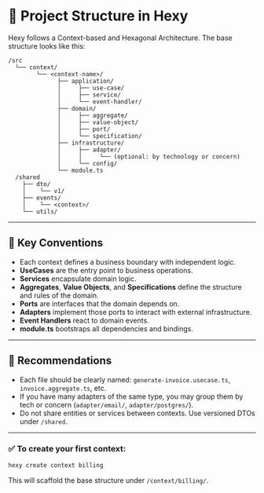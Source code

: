 # 📁 Project Structure in Hexy

Hexy follows a Context-based and Hexagonal Architecture. The base structure looks like this:

```
/src
  └── context/
        └── <context-name>/
              ├── application/
              │     ├── use-case/
              │     ├── service/
              │     └── event-handler/
              ├── domain/
              │     ├── aggregate/
              │     ├── value-object/
              │     ├── port/
              │     └── specification/
              ├── infrastructure/
              │     ├── adapter/
              │     │     └── (optional: by technology or concern)
              │     └── config/
              └── module.ts
  /shared
    ├── dto/
    │    └── v1/
    ├── events/
    │    └── <context>/
    └── utils/
```

---

## 📌 Key Conventions

- Each context defines a business boundary with independent logic.
- **UseCases** are the entry point to business operations.
- **Services** encapsulate domain logic.
- **Aggregates**, **Value Objects**, and **Specifications** define the structure and rules of the domain.
- **Ports** are interfaces that the domain depends on.
- **Adapters** implement those ports to interact with external infrastructure.
- **Event Handlers** react to domain events.
- **module.ts** bootstraps all dependencies and bindings.

---

## 🧱 Recommendations

- Each file should be clearly named: `generate-invoice.usecase.ts`, `invoice.aggregate.ts`, etc.
- If you have many adapters of the same type, you may group them by tech or concern (`adapter/email/`, `adapter/postgres/`).
- Do not share entities or services between contexts. Use versioned DTOs under `/shared`.

---

### ✅ To create your first context:
```bash
hexy create context billing
```

This will scaffold the base structure under `/context/billing/`.
